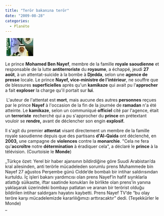 ```yaml
---
title: "Terör bakanına terör"
date: "2009-08-28"
categories: 
  - Planéte
---
```


 ![](../uploads/image/suudi.jpg)

Le prince **Mohamed Ben Nayef**, membre de la famille **royale saoudienne** et responsable de la lutte **antiterroriste** du **royaume**, a échappé, jeudi **27 août**, à un attentat-suicide à la bombe à **Djedda**, selon une **agence de presse** locale. Le prince **Nayef, vice-ministre de l'intérieur**, ne souffre que de blessures **superficielles** après qu'un **kamikaze** qui avait pu l'**approcher** a fait **exploser** la charge qu'il portait sur **lui**.

 L'auteur de l'attentat est **mort**, mais aucune des autres **personnes** reçues par le prince **Nayef** à l'occasion de la fin de la journée de **ramadan** n'a été atteinte. Le **kamikaze**, selon un communiqué **officiel** cité par l'agence, était un **terroriste  r**echerché qui a pu s'approcher du **prince** en prétextant vouloir se **rendre,** avant de déclencher son engin **explosif.**

Il s'agit du premier **attentat** visant directement un membre de la famille royale saoudienne depuis que des partisans **d'Al-Qaida** ont déclenché, en **2003,** une campagne de **violences** contre la **monarchie**. "Cela ne fera qu'**accroître** notre **détermination** à éradiquer cela", a déclaré le **prince** à la télévision. (Courtoisie le **Monde**)

_Türkçe özet: Yerel bir haber ajansının bildirdiğine göre Suudi Arabistan’da kral ailesinden, anti terörle mücadeleden sorumlu prens Muhammede bin Nayef 27 ağustos Perşembe günü Cidde’de bombalı bir intihar saldırısından kurtuldu. İç işleri bakanı yardımcısı olan prens Nayef’in hafif sıyrıklarla atlattığı süikastte, iftar saatinde konukları ile birlikte olan prens’in yanına yaklaşarak üzerindeki bombayı patlatan ve aranan bir terörist olduğu bildirilen intihar saldırganı hayatını kaybetti. Prens Nayef TV’de “bu olay teröre karşı mücadelemizde kararlılığımızı arttıracaktır” dedi. (Teşekkürler le Monde)  
_
